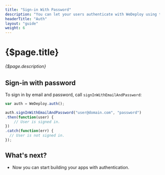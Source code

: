 ```yaml
---
title: "Sign-in With Password"
description: "You can let your users authenticate with WeDeploy using their email addresses and passwords."
headerTitle: "Auth"
layout: "guide"
weight: 6
---
```


# {$page.title}

###### {$page.description}

<article id="1">

## Sign-in with password

To sign in by email and password, call `signInWithEmailAndPassword`:


```javascript
var auth = WeDeploy.auth();

auth.signInWithEmailAndPassword("user@domain.com", "password")
.then(function(user) {
	// User is signed in.
})
.catch(function(err) {
  // User is not signed in.
});
```

</article>

## What's next?

* Now you can start building your apps with authentication.
